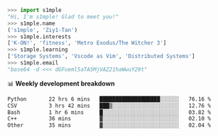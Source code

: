 ```python
>>> import s1mple
"Hi, I'm s1mple! Glad to meet you!"
>>> s1mple.name
('s1mple', 'Ziy1-Tan')
>>> s1mple.interests
['K-ON!', 'fitness', 'Metro Exodus/The Witcher 3']
>>> s1mple.learning
['Storage Systems', 'Vscode as Vim', 'Distributed Systems']
>>> s1mple.email
"base64 -d <<< dGFueml5aTA5MjVAZ21haWwuY29t"
```
📊 **Weekly development breakdown**
<!--START_SECTION:waka-->

```txt
Python       22 hrs 6 mins   ███████████████████░░░░░░   76.16 %
CSV          3 hrs 42 mins   ███▒░░░░░░░░░░░░░░░░░░░░░   12.76 %
Bash         1 hr 6 mins     █░░░░░░░░░░░░░░░░░░░░░░░░   03.82 %
C++          36 mins         ▓░░░░░░░░░░░░░░░░░░░░░░░░   02.10 %
Other        35 mins         ▓░░░░░░░░░░░░░░░░░░░░░░░░   02.04 %
```

<!--END_SECTION:waka-->
